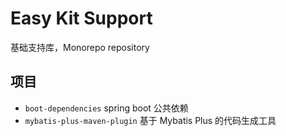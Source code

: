 # Easy Kit Support

基础支持库，Monorepo repository

## 项目
- `boot-dependencies` spring boot 公共依赖
- `mybatis-plus-maven-plugin` 基于 Mybatis Plus 的代码生成工具
